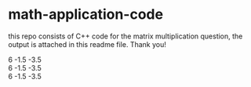 # math-application-code
this repo consists of C++ code for the matrix multiplication question, the output is attached in this readme file. Thank you!


6 -1.5 -3.5                                                                                                                                  
6 -1.5 -3.5                                                                                                                                  
6 -1.5 -3.5  
